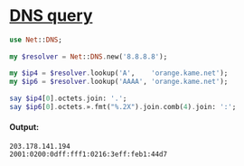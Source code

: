 [1]: https://rosettacode.org/wiki/DNS_query

# [DNS query][1]

```raku
use Net::DNS;
 
my $resolver = Net::DNS.new('8.8.8.8');
 
my $ip4 = $resolver.lookup('A',    'orange.kame.net');
my $ip6 = $resolver.lookup('AAAA', 'orange.kame.net');
 
say $ip4[0].octets.join: '.';
say $ip6[0].octets.».fmt("%.2X").join.comb(4).join: ':';
```

#### Output:
```
203.178.141.194
2001:0200:0dff:fff1:0216:3eff:feb1:44d7
```